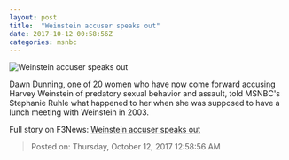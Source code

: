 ```yaml
---
layout: post
title:  "Weinstein accuser speaks out"
date: 2017-10-12 00:58:56Z
categories: msnbc
---
```


![Weinstein accuser speaks out](http://media1.s-nbcnews.com/j/MSNBC/Components/Video/201710/MNBC-CH-XXXXXXXX_CLN_SDO-3A2_20-00_ALL_IN_with_CHRIS_HAYES_AS_frame_71138__525902.video_1067x600.jpg)

Dawn Dunning, one of 20 women who have now come forward accusing Harvey Weinstein of predatory sexual behavior and assault, told MSNBC's Stephanie Ruhle what happened to her when she was supposed to have a lunch meeting with Weinstein in 2003.


Full story on F3News: [Weinstein accuser speaks out](http://www.f3nws.com/n/qYzfQG)

> Posted on: Thursday, October 12, 2017 12:58:56 AM
